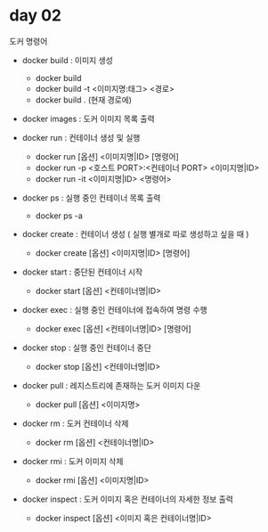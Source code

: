 # day 02

도커 명령어

-   docker build
    : 이미지 생성 
    -   docker build 
    -   docker build -t <이미지명:태그> <경로>
    -   docker build . (현재 경로에)

-   docker images
    : 도커 이미지 목록 출력

-   docker run
    : 컨테이너 생성 및 실행
    -   docker run [옵션] <이미지명|ID> [명령어]
    -   docker run -p <호스트 PORT>:<컨테이너 PORT> <이미지명|ID>
    -   docker run -it <이미지명|ID> <명령어>

-   docker ps
    : 실행 중인 컨테이너 목록 출력
    - docker ps -a

-   docker create
    : 컨테이너 생성 ( 실행 별개로 따로 생성하고 싶을 때 )
    -   docker create [옵션] <이미지명|ID> [명령어]

-   docker start
    : 중단된 컨테이너 시작
    -   docker start [옵션] <컨테이너명|ID>

-   docker exec
    : 실행 중인 컨테이너에 접속하여 명령 수행
    -   docker exec [옵션] <컨테이너명|ID> [명령어]

-   docker stop
    : 실행 중인 컨테이너 중단
    -   docker stop [옵션] <컨테이너명|ID>

-   docker pull
    : 레지스트리에 존재하는 도커 이미지 다운
    -   docker pull [옵션] <이미지명>

-   docker rm
    : 도커 컨테이너 삭제
    -   docker rm [옵션] <컨테이너명|ID>

-   docker rmi
    : 도커 이미지 삭제
    -   docker rmi [옵션] <이미지명|ID>

-   docker inspect
    : 도커 이미지 혹은 컨테이너의 자세한 정보 출력
    -   docker inspect [옵션] <이미지 혹은 컨테이너명|ID>



